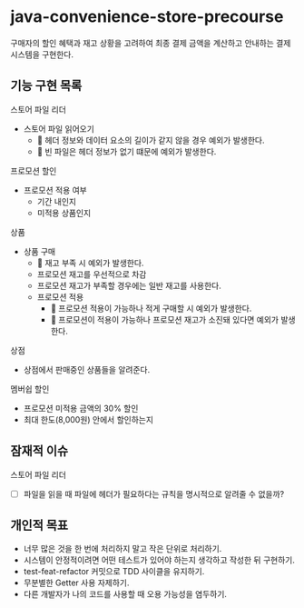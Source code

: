 # java-convenience-store-precourse
구매자의 할인 혜택과 재고 상황을 고려하여 최종 결제 금액을 계산하고 안내하는 결제 시스템을 구현한다.

## 기능 구현 목록

스토어 파일 리더
- 스토어 파일 읽어오기
  - 🚩 헤더 정보와 데이터 요소의 길이가 같지 않을 경우 예외가 발생한다.
  - 🚩 빈 파일은 헤더 정보가 없기 떄문에 예외가 발생한다.

프로모션 할인
- 프로모션 적용 여부
  - 기간 내인지
  - 미적용 상품인지

상품
- 상품 구매
  - 🚩 재고 부족 시 예외가 발생한다.
  - 프로모션 재고를 우선적으로 차감
  - 프로모션 재고가 부족할 경우에는 일반 재고를 사용한다.
  - 프로모션 적용
    - 🚩 프로모션 적용이 가능하나 적게 구매할 시 예외가 발생한다.
    - 🚩 프로모션이 적용이 가능하나 프로모션 재고가 소진돼 있다면 예외가 발생한다.

상점
- 상점에서 판매중인 상품들을 알려준다.

멤버쉽 할인
  - 프로모션 미적용 금액의 30% 할인
  - 최대 한도(8,000원) 안에서 할인하는지

## 잠재적 이슈

스토어 파일 리더
- [ ] 파일을 읽을 때 파일에 헤더가 필요하다는 규칙을 명시적으로 알려줄 수 없을까?

## 개인적 목표
* 너무 많은 것을 한 번에 처리하지 말고 작은 단위로 처리하기.
* 시스템이 안정적이려면 어떤 테스트가 있어야 하는지 생각하고 작성한 뒤 구현하기.
* test-feat-refactor 커밋으로 TDD 사이클을 유지하기.
* 무분별한 Getter 사용 자제하기.
* 다른 개발자가 나의 코드를 사용할 때 오용 가능성을 염두하기.